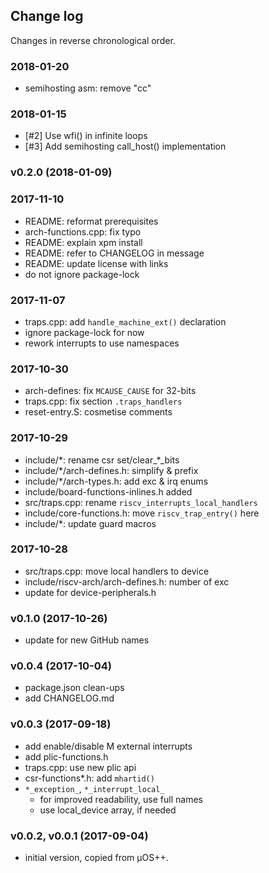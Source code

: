 ## Change log

Changes in reverse chronological order.

### 2018-01-20

* semihosting asm: remove "cc"

### 2018-01-15

* [#2] Use wfi() in infinite loops
* [#3] Add semihosting call_host() implementation

### v0.2.0 (2018-01-09)

### 2017-11-10

* README: reformat prerequisites
* arch-functions.cpp: fix typo
* README: explain xpm install
* README: refer to CHANGELOG in message
* README: update license with links
* do not ignore package-lock

### 2017-11-07 

* traps.cpp: add `handle_machine_ext()` declaration
* ignore package-lock for now
* rework interrupts to use namespaces

### 2017-10-30 
* arch-defines: fix `MCAUSE_CAUSE` for 32-bits
* traps.cpp: fix section `.traps_handlers`
* reset-entry.S: cosmetise comments

### 2017-10-29 
* include/\*: rename csr set/clear_\*_bits
* include/\*/arch-defines.h: simplify & prefix
* include/\*/arch-types.h: add exc & irq enums
* include/board-functions-inlines.h added
* src/traps.cpp: rename `riscv_interrupts_local_handlers`
* include/core-functions.h: move `riscv_trap_entry()` here
* include/\*: update guard macros

### 2017-10-28

* src/traps.cpp: move local handlers to device
* include/riscv-arch/arch-defines.h: number of exc
* update for device-peripherals.h

### v0.1.0 (2017-10-26)

* update for new GitHub names

### v0.0.4 (2017-10-04)

* package.json clean-ups
* add CHANGELOG.md

### v0.0.3 (2017-09-18)

* add enable/disable M external interrupts
* add plic-functions.h
* traps.cpp: use new plic api
* csr-functions*.h: add `mhartid()`
* `*_exception_`, `*_interrupt_local_`
    * for improved readability, use full names
    * use local_device array, if needed

### v0.0.2, v0.0.1 (2017-09-04)

* initial version, copied from µOS++.


